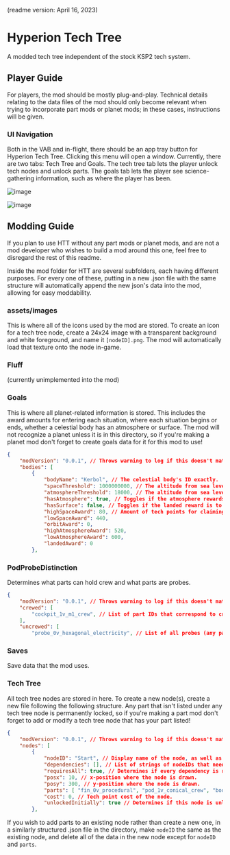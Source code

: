 (readme version: April 16, 2023)

# Hyperion Tech Tree
A modded tech tree independent of the stock KSP2 tech system.

## Player Guide

For players, the mod should be mostly plug-and-play. Technical details relating to the data files of the mod should only become relevant when trying to incorporate part mods or planet mods; in these cases, instructions will be given.

### UI Navigation

Both in the VAB and in-flight, there should be an app tray button for Hyperion Tech Tree. Clicking this menu will open a window. Currently, there are two tabs: Tech Tree and Goals. The tech tree tab lets the player unlock tech nodes and unlock parts. The goals tab lets the player see science-gathering information, such as where the player has been.

![image](https://user-images.githubusercontent.com/69665635/232379753-b31fd32a-f4c9-4e8c-9186-6618f7368af4.png)

![image](https://user-images.githubusercontent.com/69665635/232380313-148214a9-4e5c-47f8-9a80-a84e11377a80.png)

## Modding Guide

If you plan to use HTT without any part mods or planet mods, and are not a mod developer who wishes to build a mod around this one, feel free to disregard the rest of this readme.

Inside the mod folder for HTT are several subfolders, each having different purposes. For every one of these, putting in a new .json file with the same structure will automatically append the new json's data into the mod, allowing for easy moddability.

### assets/images

This is where all of the icons used by the mod are stored. To create an icon for a tech tree node, create a 24x24 image with a transparent background and white foreground, and name it `[nodeID].png`. The mod will automatically load that texture onto the node in-game.

### Fluff

(currently unimplemented into the mod)

### Goals

This is where all planet-related information is stored. This includes the award amounts for entering each situation, where each situation begins or ends, whether a celestial body has an atmosphere or surface. The mod will not recognize a planet unless it is in this directory, so if you're making a planet mod don't forget to create goals data for it for this mod to use!

```json
{
    "modVersion": "0.0.1", // Throws warning to log if this doesn't match the swinfo.json version number
    "bodies": [
        {
            "bodyName": "Kerbol", // The celestial body's ID exactly.
            "spaceThreshold": 1000000000, // The altitude from sea level where low space becomes high space.
            "atmosphereThreshold": 18000, // The altitude from sea level where low atmosphere becomes high atmosphere. This is NOT the atmosphere height of the body; that is programatically calculated by the program.
            "hasAtmosphere": true, // Toggles if the atmosphere rewards are to be triggered.
            "hasSurface": false, // Toggles if the landed reward is to be triggered.
            "highSpaceAward": 80, // Amount of tech points for claiming this situation. Disclaimer that revisiting a situation on a separate flight will grant additional points, albeit at a reduced rate; specifically, this value divided by 2^(amount of times this situation has been claimed).
            "lowSpaceAward": 440,
            "orbitAward": 0,
            "highAtmosphereAward": 520,
            "lowAtmosphereAward": 600,
            "landedAward": 0
        },
```

### PodProbeDistinction

Determines what parts can hold crew and what parts are probes.

```json
{
    "modVersion": "0.0.1", // Throws warning to log if this doesn't match the swinfo.json version number
    "crewed": [
        "cockpit_1v_m1_crew", // List of part IDs that correspond to crewed command modules. (dispute: should this include crew cabins?)
    ],
    "uncrewed": [
        "probe_0v_hexagonal_electricity", // List of all probes (any part that can control a craft without crew)
```

### Saves

Save data that the mod uses.

### Tech Tree

All tech tree nodes are stored in here. To create a new node(s), create a new file following the following structure. Any part that isn't listed under any tech tree node is permanently locked, so if you're making a part mod don't forget to add or modify a tech tree node that has your part listed!

```json
{
    "modVersion": "0.0.1", // Throws warning to log if this doesn't match the swinfo.json version number
    "nodes": [
        {
            "nodeID": "Start", // Display name of the node, as well as the internal name used.
            "dependencies": [], // List of strings of nodeIDs that need to be unlocked before this node is unlockable.
            "requiresAll": true, // Determines if every dependency is required to make this node unlockable, or if only one is needed.
            "posx": 10, // x-position where the node is drawn.
            "posy": 300, // y-position where the node is drawn.
            "parts": [ "fin_0v_procedural", "pod_1v_conical_crew", "booster_1v_solid_flea", "parachute_0v" ], // List of part IDs of parts that this node unlocks.
            "cost": 0, // Tech point cost of the node.
            "unlockedInitially": true // Determines if this node is unlocked at the start of the save.
        },
```

If you wish to add parts to an existing node rather than create a new one, in a similarly structured .json file in the directory, make `nodeID` the same as the existing node, and delete all of the data in the new node except for `nodeID` and `parts`.
